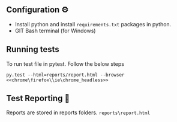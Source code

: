 
## Configuration ⚙️
* Install python and install `requirements.txt` packages in python.
* GIT Bash terminal (for Windows)

## Running tests
To run test file in pytest. Follow the below steps

`py.test --html=reports/report.html --browser <<chrome\firefox\\ie\chrome_headless>>`

## Test Reporting 📑

Reports are stored in reports folders. 
`reports\report.html`
